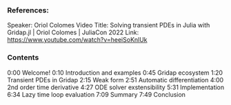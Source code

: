 ### References:
Speaker: Oriol Colomes
Video Title: Solving transient PDEs in Julia with Gridap.jl | Oriol Colomes | JuliaCon 2022
Link: https://www.youtube.com/watch?v=heeiSoKnlUk

### Contents
0:00 Welcome!
0:10 Introduction and examples
0:45 Gridap ecosystem
1:20 Transient PDEs in Gridap
2:15 Weak form
2:51 Automatic differentiation
4:00 2nd order time derivative
4:27 ODE solver exstensibility
5:31 Implementation
6:34 Lazy time loop evaluation
7:09 Summary
7:49 Conclusion
